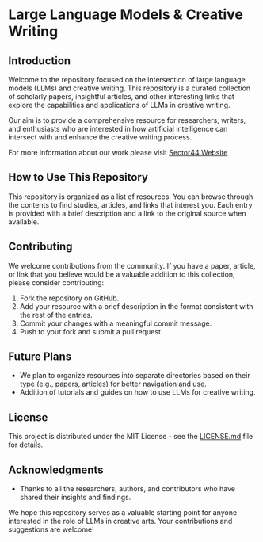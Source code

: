 # Large Language Models & Creative Writing

## Introduction
Welcome to the repository focused on the intersection of large language models (LLMs) and creative writing. This repository is a curated collection of scholarly papers, insightful articles, and other interesting links that explore the capabilities and applications of LLMs in creative writing.

Our aim is to provide a comprehensive resource for researchers, writers, and enthusiasts who are interested in how artificial intelligence can intersect with and enhance the creative writing process.

For more information about our work please visit [Sector44 Website](https://www.sector44.com)

## How to Use This Repository
This repository is organized as a list of resources. You can browse through the contents to find studies, articles, and links that interest you. Each entry is provided with a brief description and a link to the original source when available.

## Contributing
We welcome contributions from the community. If you have a paper, article, or link that you believe would be a valuable addition to this collection, please consider contributing:

1. Fork the repository on GitHub.
2. Add your resource with a brief description in the format consistent with the rest of the entries.
3. Commit your changes with a meaningful commit message.
4. Push to your fork and submit a pull request.

## Future Plans
- We plan to organize resources into separate directories based on their type (e.g., papers, articles) for better navigation and use.
- Addition of tutorials and guides on how to use LLMs for creative writing.

## License
This project is distributed under the MIT License - see the [LICENSE.md](LICENSE.md) file for details.

## Acknowledgments
- Thanks to all the researchers, authors, and contributors who have shared their insights and findings.

We hope this repository serves as a valuable starting point for anyone interested in the role of LLMs in creative arts. Your contributions and suggestions are welcome!





